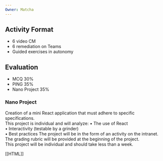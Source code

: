 ```yaml
---
Owner: Matcha
---
```

## Activity Format
- 6 video CM
- 6 remediation on Teams
- Guided exercises in autonomy
  
## Evaluation
- MCQ 30%
- PING 35%
- Nano Project 35%
  
### Nano Project
Creation of a mini React application that must adhere to specific specifications.  
This project is individual and will analyze:
• The use of React  
• Interactivity (testable by a grinder)  
• Best practices
The project will be in the form of an activity on the intranet.  
The grading rubric will be provided at the beginning of the project.  
This project will be individual and should take less than a week.
  
[[HTML]]